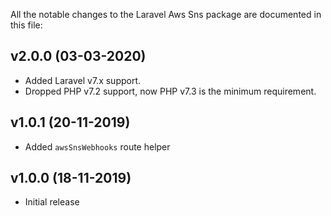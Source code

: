 All the notable changes to the Laravel Aws Sns package are documented in this file:

## v2.0.0 (03-03-2020)
- Added Laravel v7.x support.
- Dropped PHP v7.2 support, now PHP v7.3 is the minimum requirement.

## v1.0.1 (20-11-2019)
- Added `awsSnsWebhooks` route helper

## v1.0.0 (18-11-2019)
- Initial release

